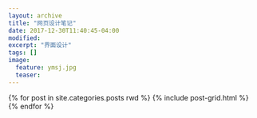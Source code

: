 ```yaml
---
layout: archive
title: "网页设计笔记"
date: 2017-12-30T11:40:45-04:00
modified:
excerpt: "界面设计"
tags: []
image: 
  feature: ymsj.jpg
  teaser:
---
```




<div class="tiles">
{% for post in site.categories.posts rwd %}
  {% include post-grid.html %}
{% endfor %}
</div><!-- /.tiles 把所有categories 有 rwd 的列出來-->